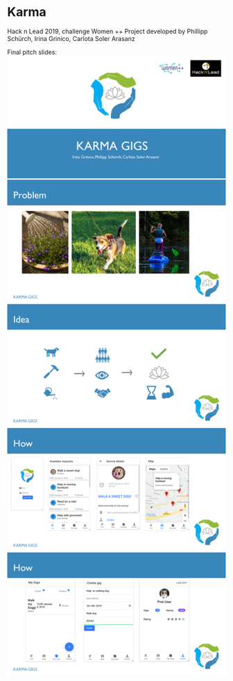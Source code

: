 # Karma
Hack n Lead 2019, challenge Women ++
Project developed by Phillipp Schürch, Irina Grinico, Carlota Soler Arasanz

Final pitch slides:
![alt text](https://github.com/scarlota/Karma/blob/master/docs/slides_presentation/Slide1.PNG)
![alt text](https://github.com/scarlota/Karma/blob/master/docs/slides_presentation/Slide2.PNG)
![alt text](https://github.com/scarlota/Karma/blob/master/docs/slides_presentation/Slide3.PNG)
![alt text](https://github.com/scarlota/Karma/blob/master/docs/slides_presentation/Slide5.PNG)
![alt text](https://github.com/scarlota/Karma/blob/master/docs/slides_presentation/Slide6.PNG)

